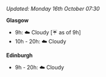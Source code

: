 *Updated: Monday 16th October 07:30*

**Glasgow**

* 9h: :cloud: Cloudy [:umbrella: as of 9h]
* 10h - 20h: :cloud: Cloudy

**Edinburgh**

* 9h - 20h: :cloud: Cloudy
